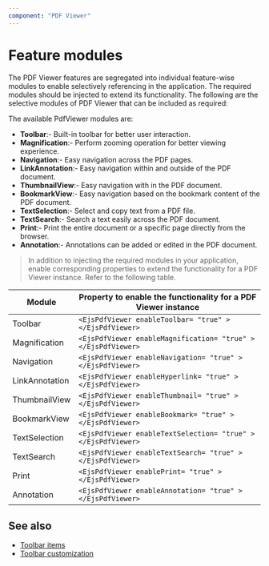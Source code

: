 ```yaml
---
component: "PDF Viewer"
---
```


# Feature modules

The PDF Viewer features are segregated into individual feature-wise modules to enable selectively referencing in the application. The required modules should be injected to extend its functionality. The following are the selective modules of PDF Viewer that can be included as required:

The available PdfViewer modules are:

* **Toolbar**:- Built-in toolbar for better user interaction.
* **Magnification**:- Perform zooming operation for better viewing experience.
* **Navigation**:- Easy navigation across the PDF pages.
* **LinkAnnotation**:- Easy navigation within and outside of the PDF document.
* **ThumbnailView**:- Easy navigation with in the PDF document.
* **BookmarkView**:- Easy navigation based on the bookmark content of the PDF document.
* **TextSelection**:- Select and copy text from a PDF file.
* **TextSearch**:- Search a text easily across the PDF document.
* **Print**:- Print the entire document or a specific page directly from the browser.
* **Annotation**:- Annotations can be added or edited in the PDF document.

>In addition to injecting the required modules in your application, enable corresponding properties to extend the functionality for a PDF Viewer instance.
Refer to the following table.

| Module | Property to enable the functionality for a PDF Viewer instance |
|---|---|
|Toolbar|`<EjsPdfViewer enableToolbar= "true" ></EjsPdfViewer>`|
|Magnification|`<EjsPdfViewer enableMagnification= "true" ></EjsPdfViewer>`|
|Navigation|`<EjsPdfViewer enableNavigation= "true" ></EjsPdfViewer>`|
|LinkAnnotation|`<EjsPdfViewer enableHyperlink= "true" ></EjsPdfViewer>`|
|ThumbnailView|`<EjsPdfViewer enableThumbnail= "true" ></EjsPdfViewer>`|
|BookmarkView|`<EjsPdfViewer enableBookmark= "true" ></EjsPdfViewer>`|
|TextSelection|`<EjsPdfViewer enableTextSelection= "true" ></EjsPdfViewer>`|
|TextSearch|`<EjsPdfViewer enableTextSearch= "true" ></EjsPdfViewer>`|
|Print|`<EjsPdfViewer enablePrint= "true" ></EjsPdfViewer>`|
|Annotation|`<EjsPdfViewer enableAnnotation= "true" ></EjsPdfViewer>`|

## See also

* [Toolbar items](./toolbar)
* [Toolbar customization](./how-to/toolbar-customization)